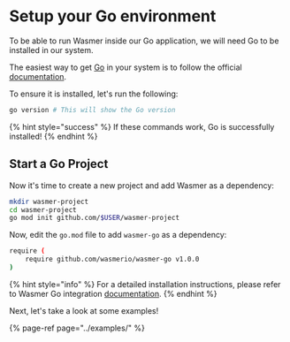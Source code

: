 # Setup your Go environment

To be able to run Wasmer inside our Go application, we will need Go to be installed in our system.

The easiest way to get [Go](https://golang.org/) in your system is to follow the official [documentation](https://golang.org/doc/install).

To ensure it is installed, let's run the following:

```bash
go version # This will show the Go version
```

{% hint style="success" %}
If these commands work, Go is successfully installed!
{% endhint %}

## Start a Go Project

Now it's time to create a new project and add Wasmer as a dependency:

```bash
mkdir wasmer-project
cd wasmer-project
go mod init github.com/$USER/wasmer-project
```

Now, edit the `go.mod` file to add `wasmer-go` as a dependency:

```bash
require (
    require github.com/wasmerio/wasmer-go v1.0.0
)
```

{% hint style="info" %}
For a detailed installation instructions, please refer to Wasmer Go integration [documentation](https://github.com/wasmerio/wasmer-go).
{% endhint %}

Next, let's take a look at some examples!

{% page-ref page="../examples/" %}

